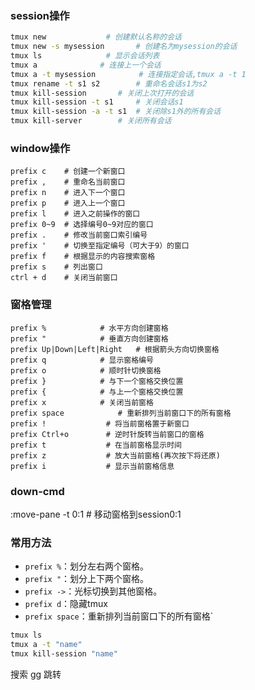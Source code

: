 ### session操作
```bash
tmux new　　			# 创建默认名称的会话
tmux new -s mysession		# 创建名为mysession的会话
tmux ls　　			# 显示会话列表
tmux a				# 连接上一个会话
tmux a -t mysession　		# 连接指定会话,tmux a -t 1
tmux rename -t s1 s2		# 重命名会话s1为s2
tmux kill-session		# 关闭上次打开的会话
tmux kill-session -t s1		# 关闭会话s1
tmux kill-session -a -t s1	# 关闭除s1外的所有会话
tmux kill-server		# 关闭所有会话
```

### window操作
```
prefix c	# 创建一个新窗口
prefix ,	# 重命名当前窗口
prefix n	# 进入下一个窗口
prefix p	# 进入上一个窗口
prefix l	# 进入之前操作的窗口
prefix 0~9	# 选择编号0~9对应的窗口
prefix .	# 修改当前窗口索引编号
prefix '	# 切换至指定编号（可大于9）的窗口
prefix f	# 根据显示的内容搜索窗格
prefix s	# 列出窗口
ctrl + d	# 关闭当前窗口
```

### 窗格管理
```
prefix %			# 水平方向创建窗格
prefix "			# 垂直方向创建窗格
prefix Up|Down|Left|Right	# 根据箭头方向切换窗格
prefix q			# 显示窗格编号
prefix o			# 顺时针切换窗格
prefix }			# 与下一个窗格交换位置
prefix {			# 与上一个窗格交换位置
prefix x			# 关闭当前窗格
prefix space			# 重新排列当前窗口下的所有窗格
prefix !　　			# 将当前窗格置于新窗口
prefix Ctrl+o　　		# 逆时针旋转当前窗口的窗格
prefix t　　			# 在当前窗格显示时间
prefix z　　			# 放大当前窗格(再次按下将还原)
prefix i　　			# 显示当前窗格信息
```

### down-cmd
:move-pane -t 0:1	# 移动窗格到session0:1

### 常用方法
- `prefix %`：划分左右两个窗格。
- `prefix "`：划分上下两个窗格。
- `prefix ->`：光标切换到其他窗格。
- `prefix d`：隐藏tmux
- `prefix space`：重新排列当前窗口下的所有窗格`

```bash
tmux ls
tmux a -t "name"
tmux kill-session "name"
```

<C-s> 搜索
gg 跳转
